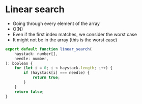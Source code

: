 # Linear search

- Going through every element of the array
- O(N)
- Even if the first index matches, we consider the worst case
- It might not be in the array (this is the worst case)

```js
export default function linear_search(
    haystack: number[],
    needle: number,
): boolean {
    for (let i = 0; i < haystack.length; i++) {
        if (haystack[i] === needle) {
            return true;
        }
    }
    return false;
}

```